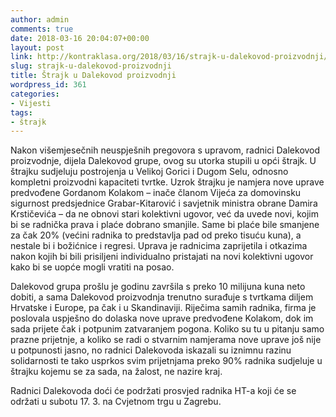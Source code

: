 ```yaml
---
author: admin
comments: true
date: 2018-03-16 20:04:07+00:00
layout: post
link: http://kontraklasa.org/2018/03/16/strajk-u-dalekovod-proizvodnji/
slug: strajk-u-dalekovod-proizvodnji
title: Štrajk u Dalekovod proizvodnji
wordpress_id: 361
categories:
- Vijesti
tags:
- štrajk
---
```


Nakon višemjesečnih neuspješnih pregovora s upravom, radnici Dalekovod proizvodnje, dijela Dalekovod grupe, ovog su utorka stupili u opći štrajk. U štrajku sudjeluju postrojenja u Velikoj Gorici i Dugom Selu, odnosno kompletni proizvodni kapaciteti tvrtke. Uzrok štrajku je namjera nove uprave predvođene Gordanom Kolakom – inače članom Vijeća za domovinsku sigurnost predsjednice Grabar-Kitarović i savjetnik ministra obrane Damira Krstičevića – da ne obnovi stari kolektivni ugovor, već da uvede novi, kojim bi se radnička prava i plaće dobrano smanjile. Same bi plaće bile smanjene za čak 20% (većini radnika to predstavlja pad od preko tisuću kuna), a nestale bi i božićnice i regresi. Uprava je radnicima zaprijetila i otkazima nakon kojih bi bili prisiljeni individualno pristajati na novi kolektivni ugovor kako bi se uopće mogli vratiti na posao.




Dalekovod grupa prošlu je godinu završila s preko 10 milijuna kuna neto dobiti, a sama Dalekovod proizvodnja trenutno surađuje s tvrtkama diljem Hrvatske i Europe, pa čak i u Skandinaviji. Riječima samih radnika, firma je poslovala uspješno do dolaska nove uprave predvođene Kolakom, dok im sada prijete čak i potpunim zatvaranjem pogona. Koliko su tu u pitanju samo prazne prijetnje, a koliko se radi o stvarnim namjerama nove uprave još nije u potpunosti jasno, no radnici Dalekovoda iskazali su iznimnu razinu solidarnosti te tako usprkos svim prijetnjama preko 90% radnika sudjeluje u štrajku kojemu se za sada, na žalost, ne nazire kraj.




Radnici Dalekovoda doći će podržati prosvjed radnika HT-a koji će se održati u subotu 17. 3. na Cvjetnom trgu u Zagrebu.
